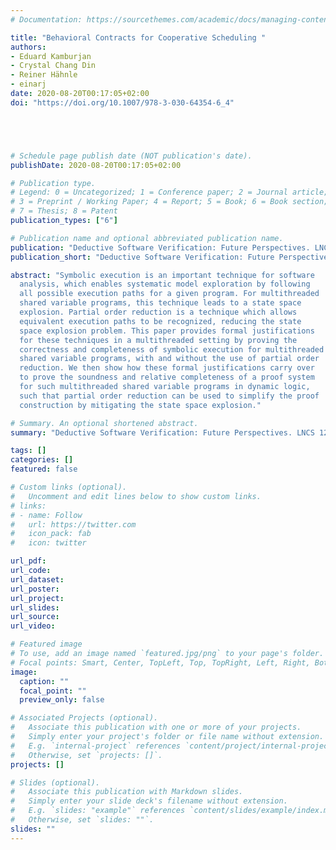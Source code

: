 ```yaml
---
# Documentation: https://sourcethemes.com/academic/docs/managing-content/

title: "Behavioral Contracts for Cooperative Scheduling "
authors: 
- Eduard Kamburjan
- Crystal Chang Din
- Reiner Hähnle
- einarj
date: 2020-08-20T00:17:05+02:00
doi: "https://doi.org/10.1007/978-3-030-64354-6_4"





# Schedule page publish date (NOT publication's date).
publishDate: 2020-08-20T00:17:05+02:00

# Publication type.
# Legend: 0 = Uncategorized; 1 = Conference paper; 2 = Journal article;
# 3 = Preprint / Working Paper; 4 = Report; 5 = Book; 6 = Book section;
# 7 = Thesis; 8 = Patent
publication_types: ["6"]

# Publication name and optional abbreviated publication name.
publication: "Deductive Software Verification: Future Perspectives. LNCS 12345, Springer 2020"
publication_short: "Deductive Software Verification: Future Perspectives. LNCS 12345, Springer 2020"

abstract: "Symbolic execution is an important technique for software
  analysis, which enables systematic model exploration by following
  all possible execution paths for a given program. For multithreaded
  shared variable programs, this technique leads to a state space
  explosion. Partial order reduction is a technique which allows
  equivalent execution paths to be recognized, reducing the state
  space explosion problem. This paper provides formal justifications
  for these techniques in a multithreaded setting by proving the
  correctness and completeness of symbolic execution for multithreaded
  shared variable programs, with and without the use of partial order
  reduction. We then show how these formal justifications carry over
  to prove the soundness and relative completeness of a proof system
  for such multithreaded shared variable programs in dynamic logic,
  such that partial order reduction can be used to simplify the proof
  construction by mitigating the state space explosion."

# Summary. An optional shortened abstract.
summary: "Deductive Software Verification: Future Perspectives. LNCS 12345, Springer 2020."

tags: []
categories: []
featured: false

# Custom links (optional).
#   Uncomment and edit lines below to show custom links.
# links:
# - name: Follow
#   url: https://twitter.com
#   icon_pack: fab
#   icon: twitter

url_pdf:
url_code:
url_dataset:
url_poster:
url_project:
url_slides:
url_source:
url_video:

# Featured image
# To use, add an image named `featured.jpg/png` to your page's folder. 
# Focal points: Smart, Center, TopLeft, Top, TopRight, Left, Right, BottomLeft, Bottom, BottomRight.
image:
  caption: ""
  focal_point: ""
  preview_only: false

# Associated Projects (optional).
#   Associate this publication with one or more of your projects.
#   Simply enter your project's folder or file name without extension.
#   E.g. `internal-project` references `content/project/internal-project/index.md`.
#   Otherwise, set `projects: []`.
projects: []

# Slides (optional).
#   Associate this publication with Markdown slides.
#   Simply enter your slide deck's filename without extension.
#   E.g. `slides: "example"` references `content/slides/example/index.md`.
#   Otherwise, set `slides: ""`.
slides: ""
---
```

